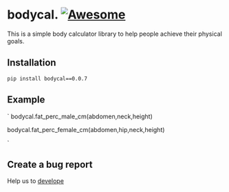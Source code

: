 
# bodycal.      [![Awesome](https://awesome.re/badge.svg)](https://awesome.re)

This is a simple body calculator library to help people achieve their physical goals.

## Installation

`
pip install bodycal==0.0.7
`

## Example

`
bodycal.fat_perc_male_cm(abdomen,neck,height)


bodycal.fat_perc_female_cm(abdomen,hip,neck,height)


`




## Create a bug report

Help us to [develope](https://github.com/gncll/body-calculator/issues)



